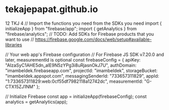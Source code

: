 # tekajepapat.github.io
12 TKJ 4
// Import the functions you need from the SDKs you need
import { initializeApp } from "firebase/app";
import { getAnalytics } from "firebase/analytics";
// TODO: Add SDKs for Firebase products that you want to use
// https://firebase.google.com/docs/web/setup#available-libraries

// Your web app's Firebase configuration
// For Firebase JS SDK v7.20.0 and later, measurementId is optional
const firebaseConfig = {
  apiKey: "AIzaSyC1AHE5dn_aIE9N5zYPg3i8uRjasnOkJ7U",
  authDomain: "imambeldek.firebaseapp.com",
  projectId: "imambeldek",
  storageBucket: "imambeldek.appspot.com",
  messagingSenderId: "733657311829",
  appId: "1:733657311829:web:0cf55df7982118a12742dc",
  measurementId: "G-CTX15ZJ1NM"
};

// Initialize Firebase
const app = initializeApp(firebaseConfig);
const analytics = getAnalytics(app);
